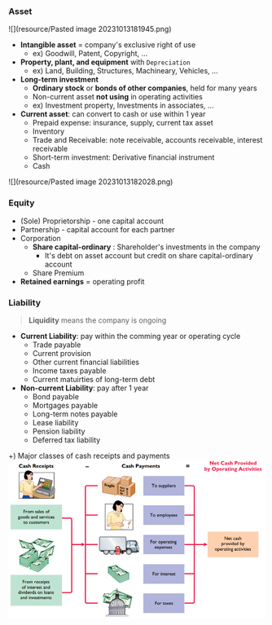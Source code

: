 

### Asset

![](resource/Pasted image 20231013181945.png)

- **Intangible asset** = company's exclusive right of use
	- ex) Goodwill, Patent, Copyright, ...
- **Property, plant, and equipment** with `Depreciation`
	- ex) Land, Building, Structures, Machineary, Vehicles, ...
- **Long-term investment**
	- **Ordinary stock** or **bonds of other companies**, held for many years
	- Non-current asset **not using** in operating activities
	- ex) Investment property, Investments in associates, ...
- **Current asset**: can convert to cash or use within 1 year
	- Prepaid expense: insurance, supply, current tax asset
	- Inventory
	- Trade and Receivable: note receivable, accounts receivable, interest receivable
	- Short-term investment: Derivative financial instrument
	- Cash

![](resource/Pasted image 20231013182028.png)
### Equity

- (Sole) Proprietorship - one capital account
- Partnership - capital account for each partner
- Corporation
	- **Share capital-ordinary** : Shareholder's investments in the company
		- It's debt on asset account but credit on share capital-ordinary account
	- Share Premium
- **Retained earnings** = operating profit

### Liability
> **Liquidity** means the company is ongoing
- **Current Liability**: pay within the comming year or operating cycle
	- Trade payable
	- Current provision
	- Other current financial liabilities
	- Income taxes payable
	- Current matuirties of long-term debt
- **Non-current Liability**: pay after 1 year
	- Bond payable
	- Mortgages payable
	- Long-term notes payable
	- Lease liability
	- Pension liability
	- Deferred tax liability


+) Major classes of cash receipts and payments ![](resource/Pasted%20image%2020231219213610.png)